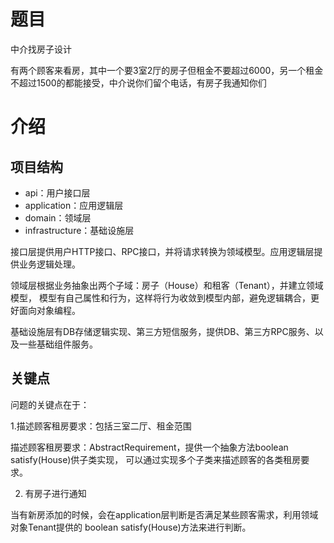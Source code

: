 # 题目
中介找房子设计

有两个顾客来看房，其中一个要3室2厅的房子但租金不要超过6000，另一个租金不超过1500的都能接受，中介说你们留个电话，有房子我通知你们

# 介绍
## 项目结构
- api：用户接口层
- application：应用逻辑层
- domain：领域层
- infrastructure：基础设施层

接口层提供用户HTTP接口、RPC接口，并将请求转换为领域模型。应用逻辑层提供业务逻辑处理。

领域层根据业务抽象出两个子域：房子（House）和租客（Tenant），并建立领域模型，
模型有自己属性和行为，这样将行为收敛到模型内部，避免逻辑耦合，更好面向对象编程。

基础设施层有DB存储逻辑实现、第三方短信服务，提供DB、第三方RPC服务、以及一些基础组件服务。

## 关键点
问题的关键点在于：

1.描述顾客租房要求：包括三室二厅、租金范围

描述顾客租房要求：AbstractRequirement，提供一个抽象方法boolean satisfy(House)供子类实现，
可以通过实现多个子类来描述顾客的各类租房要求。

2. 有房子进行通知

当有新房添加的时候，会在application层判断是否满足某些顾客需求，利用领域对象Tenant提供的
boolean satisfy(House)方法来进行判断。



